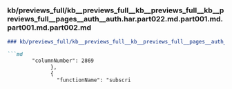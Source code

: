 ### kb/previews_full/kb__previews_full__kb__previews_full__kb__previews_full__pages__auth__auth.har.part022.md.part001.md.part001.md.part002.md

```md
### kb/previews_full/kb__previews_full__kb__previews_full__pages__auth__auth.har.part022.md.part001.md.part001.md (part 002)

```md
        "columnNumber": 2869
              },
              {
                "functionName": "subscri
```

```

```
